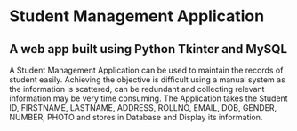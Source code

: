 # Student Management Application

## A web app built using Python Tkinter and MySQL

A Student Management Application can be used to maintain the records of student easily. Achieving the objective is difficult using a manual system as the information is scattered, can be redundant and collecting relevant information may be very time consuming. 
The Application takes the Student ID, FIRSTNAME, LASTNAME, ADDRESS, ROLLNO, EMAIL, DOB, GENDER, NUMBER, PHOTO and stores in Database and Display its information.
